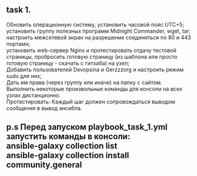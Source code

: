 ## task 1.
Обновить операционную систему, установить часовой пояс UTC+5;  
установить группу полезных программ Midnight Commander, wget, tar;  
настроить межсетевой экран на разрешение соединяться по 80 и 443 портами;  
установить web-сервер Nginx и протестировать отдачу тестовой страницы, пробросить готовую страницу (из шаблона или просто готовую страницу - скачать с гитхаба) на узел;  
Добавить пользователей Devopsina и Gerzzzorg и настроить режим sudo для них;  
Дать им права (через группу или иначе) на папку с сайтом.  
Выполнить некоторые произвольные команды для консоли на всех узлах дистанционно.  
Протестировать: Каждый шаг должен сопровождаться выводом сообщения в вывод ансибла.  

p.s Перед запуском playbook_task_1.yml запустить команды в консоли:  
ansible-galaxy collection list  
ansible-galaxy collection install community.general
---
